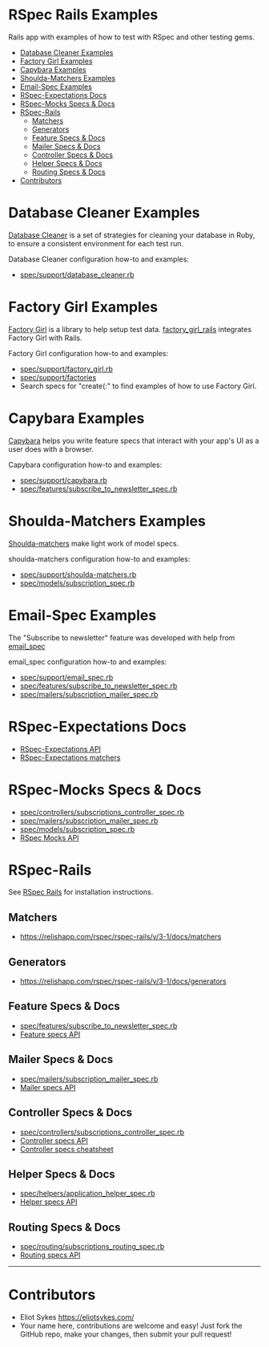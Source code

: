 RSpec Rails Examples
====================

Rails app with examples of how to test with RSpec and other testing gems.

<!-- MarkdownTOC depth=0 autolink=true bracket=round -->

- [Database Cleaner Examples](#database-cleaner-examples)
- [Factory Girl Examples](#factory-girl-examples)
- [Capybara Examples](#capybara-examples)
- [Shoulda-Matchers Examples](#shoulda-matchers-examples)
- [Email-Spec Examples](#email-spec-examples)
- [RSpec-Expectations Docs](#rspec-expectations-docs)
- [RSpec-Mocks Specs & Docs](#rspec-mocks-specs--docs)
- [RSpec-Rails](#rspec-rails)
  - [Matchers](#matchers)
  - [Generators](#generators)
  - [Feature Specs & Docs](#feature-specs--docs)
  - [Mailer Specs & Docs](#mailer-specs--docs)
  - [Controller Specs & Docs](#controller-specs--docs)
  - [Helper Specs & Docs](#helper-specs--docs)
  - [Routing Specs & Docs](#routing-specs--docs)
- [Contributors](#contributors)

<!-- /MarkdownTOC -->


# Database Cleaner Examples

[Database Cleaner](https://github.com/DatabaseCleaner/database_cleaner) is a set of strategies for cleaning your database in Ruby, to ensure a consistent environment for each test run.

Database Cleaner configuration how-to and examples:
- [spec/support/database_cleaner.rb](spec/support/database_cleaner.rb)


# Factory Girl Examples

[Factory Girl](https://github.com/thoughtbot/factory_girl) is a library to help setup test data. [factory_girl_rails](https://github.com/thoughtbot/factory_girl_rails) integrates Factory Girl with Rails.

Factory Girl configuration how-to and examples:
- [spec/support/factory_girl.rb](spec/support/factory_girl.rb)
- [spec/support/factories](spec/support/factories)
- Search specs for "create(:" to find examples of how to use Factory Girl.


# Capybara Examples

[Capybara](https://github.com/jnicklas/capybara) helps you write feature specs that interact with your app's UI as a user does with a browser.

Capybara configuration how-to and examples:
- [spec/support/capybara.rb](spec/support/capybara.rb)
- [spec/features/subscribe_to_newsletter_spec.rb](spec/features/subscribe_to_newsletter_spec.rb)


# Shoulda-Matchers Examples

[Shoulda-matchers](https://github.com/thoughtbot/shoulda-matchers) make light work of model specs.

shoulda-matchers configuration how-to and examples:
- [spec/support/shoulda-matchers.rb](spec/support/shoulda-matchers.rb)
- [spec/models/subscription_spec.rb](spec/models/subscription_spec.rb)


# Email-Spec Examples

The "Subscribe to newsletter" feature was developed with help from [email_spec](https://github.com/bmabey/email-spec)

email_spec configuration how-to and examples:
- [spec/support/email_spec.rb](spec/support/email_spec.rb)
- [spec/features/subscribe_to_newsletter_spec.rb](spec/features/subscribe_to_newsletter_spec.rb)
- [spec/mailers/subscription_mailer_spec.rb](spec/mailers/subscription_mailer_spec.rb)


# RSpec-Expectations Docs
- [RSpec-Expectations API](http://www.rubydoc.info/gems/rspec-expectations/frames)
- [RSpec-Expectations matchers](https://www.relishapp.com/rspec/rspec-expectations/docs/built-in-matchers)


# RSpec-Mocks Specs & Docs
- [spec/controllers/subscriptions_controller_spec.rb](spec/controllers/subscriptions_controller_spec.rb)
- [spec/mailers/subscription_mailer_spec.rb](spec/mailers/subscription_mailer_spec.rb)
- [spec/models/subscription_spec.rb](spec/models/subscription_spec.rb)
- [RSpec Mocks API](https://relishapp.com/rspec/rspec-mocks/v/3-1/docs)

# RSpec-Rails
See [RSpec Rails](https://relishapp.com/rspec/rspec-rails/v/3-1/docs) for installation instructions.

## Matchers
- https://relishapp.com/rspec/rspec-rails/v/3-1/docs/matchers

## Generators
- https://relishapp.com/rspec/rspec-rails/v/3-1/docs/generators

## Feature Specs & Docs
- [spec/features/subscribe_to_newsletter_spec.rb](spec/features/subscribe_to_newsletter_spec.rb)
- [Feature specs API](https://relishapp.com/rspec/rspec-rails/v/3-1/docs/feature-specs/feature-spec)

## Mailer Specs & Docs
- [spec/mailers/subscription_mailer_spec.rb](spec/mailers/subscription_mailer_spec.rb)
- [Mailer specs API](https://relishapp.com/rspec/rspec-rails/v/3-1/docs/mailer-specs/url-helpers-in-mailer-examples)

## Controller Specs & Docs
- [spec/controllers/subscriptions_controller_spec.rb](spec/controllers/subscriptions_controller_spec.rb)
- [Controller specs API](https://relishapp.com/rspec/rspec-rails/v/3-1/docs/controller-specs)
- [Controller specs cheatsheet](https://gist.github.com/eliotsykes/5b71277b0813fbc0df56)

## Helper Specs & Docs
- [spec/helpers/application_helper_spec.rb](spec/helpers/application_helper_spec.rb)
- [Helper specs API](https://relishapp.com/rspec/rspec-rails/v/3-1/docs/helper-specs/helper-spec)

## Routing Specs & Docs
- [spec/routing/subscriptions_routing_spec.rb](spec/routing/subscriptions_routing_spec.rb)
- [Routing specs API](https://relishapp.com/rspec/rspec-rails/v/3-1/docs/routing-specs)


---

# Contributors

- Eliot Sykes https://eliotsykes.com/
- Your name here, contributions are welcome and easy! Just fork the GitHub repo, make your changes, then submit your pull request!


